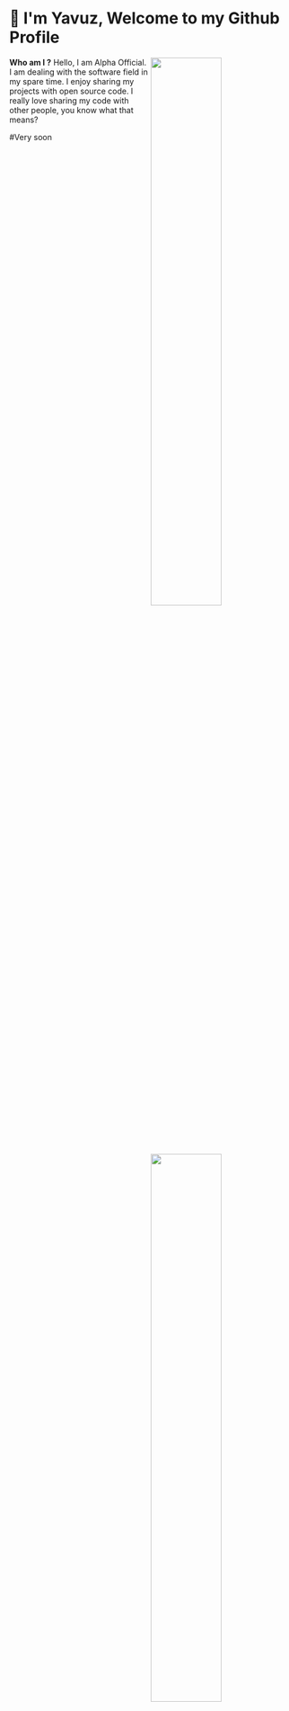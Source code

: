 
#  👋 I'm Yavuz,  Welcome to my Github Profile

<img width="50%" align="right" src="https://github-readme-stats.vercel.app/api?username=AlphaOfficial0&count_private=true&show_icons=true&theme=dark&hide_border=true&include_all_commits=true">
<img width="50%" height="1px" align="right" src="https://i.imgur.com/DkKayja.png">
<img width="50%" align="right" src="https://github-readme-stats.vercel.app/api/top-langs/?username=AlphaOfficial0&theme=dark&hide_border=true&layout=compact">

**Who am I ?**
Hello, I am Alpha Official. I am dealing with the software field in my spare time. I enjoy sharing my projects with open source code. I really love sharing my code with other people, you know what that means?

#Very soon 

